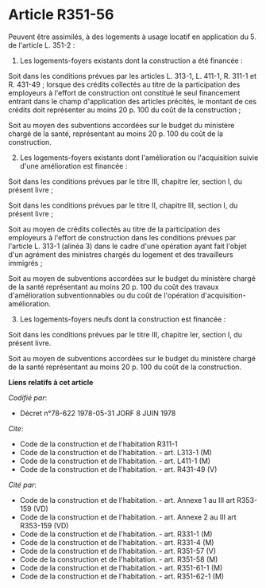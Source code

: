 # Article R351-56

Peuvent être assimilés, à des logements à usage locatif en application du 5. de l'article L. 351-2 :

1. Les logements-foyers existants dont la construction a été financée :

Soit dans les conditions prévues par les articles L. 313-1, L. 411-1, R. 311-1 et R. 431-49 ; lorsque des crédits collectés
au titre de la participation des employeurs à l'effort de construction ont constitué le seul financement entrant dans le
champ d'application des articles précités, le montant de ces crédits doit représenter au moins 20 p. 100 du coût de la
construction ;

Soit au moyen des subventions accordées sur le budget du ministère chargé de la santé, représentant au moins 20 p. 100 du
coût de la construction.

2. Les logements-foyers existants dont l'amélioration ou l'acquisition suivie d'une amélioration est financée :

Soit dans les conditions prévues par le titre III, chapitre Ier, section I, du présent livre ;

Soit dans les conditions prévues par le titre II, chapitre III, section I, du présent livre ;

Soit au moyen de crédits collectés au titre de la participation des employeurs à l'effort de construction dans les conditions
prévues par l'article L. 313-1 (alinéa 3) dans le cadre d'une opération ayant fait l'objet d'un agrément des ministres
chargés du logement et des travailleurs immigrés ;

Soit au moyen de subventions accordées sur le budget du ministère chargé de la santé représentant au moins 20 p. 100 du coût
des travaux d'amélioration subventionnables ou du coût de l'opération d'acquisition-amélioration.

3. Les logements-foyers neufs dont la construction est financée :

Soit dans les conditions prévues par le titre III, chapitre Ier, section I, du présent livre.

Soit au moyen de subventions accordées sur le budget du ministère chargé de la santé représentant au moins 20 p. 100 du coût
de la construction.

**Liens relatifs à cet article**

_Codifié par_:

  - Décret n°78-622 1978-05-31 JORF 8 JUIN 1978

_Cite_:

  - Code de la construction et de l'habitation R311-1
  - Code de la construction et de l'habitation. - art. L313-1 (M)
  - Code de la construction et de l'habitation. - art. L411-1 (M)
  - Code de la construction et de l'habitation. - art. R431-49 (V)

_Cité par_:

  - Code de la construction et de l'habitation. - art. Annexe 1 au III art R353-159 (VD)
  - Code de la construction et de l'habitation. - art. Annexe 2 au III art R353-159 (VD)
  - Code de la construction et de l'habitation. - art. R331-1 (M)
  - Code de la construction et de l'habitation. - art. R331-4 (M)
  - Code de la construction et de l'habitation. - art. R351-57 (V)
  - Code de la construction et de l'habitation. - art. R351-58 (M)
  - Code de la construction et de l'habitation. - art. R351-61-1 (M)
  - Code de la construction et de l'habitation. - art. R351-62-1 (M)
